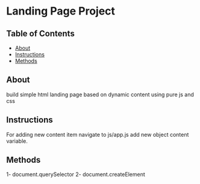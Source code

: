 # Landing Page Project

## Table of Contents
* [About](#about)
* [Instructions](#instructions)
* [Methods](#methods)

## About

build simple html landing page based on dynamic content using pure js and css   

## Instructions

For adding new content item navigate to js/app.js add new object content variable.

## Methods

1- document.querySelector 
2- document.createElement
